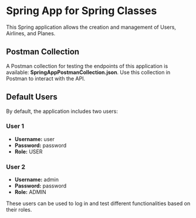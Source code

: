 
# Spring App for Spring Classes

This Spring application allows the creation and management of Users, Airlines, and Planes.

## Postman Collection

A Postman collection for testing the endpoints of this application is available: **SpringAppPostmanCollection.json**. Use this collection in Postman to interact with the API.

## Default Users

By default, the application includes two users:

### User 1

- **Username:** user
- **Password:** password
- **Role:** USER

### User 2

- **Username:** admin
- **Password:** password
- **Role:** ADMIN

These users can be used to log in and test different functionalities based on their roles.
